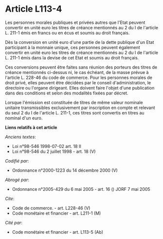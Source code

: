 # Article L113-4

Les personnes morales publiques et privées autres que l'Etat peuvent convertir en unité euro les titres de créance mentionnés
au 2 du I de l'article L. 211-1 émis en francs ou en écus et soumis au droit français.

Dès la conversion en unité euro d'une partie de la dette publique d'un Etat participant à la monnaie unique, ces personnes
peuvent également convertir en unité euro les titres de créance mentionnés au 2 du I de l'article L. 211-1 émis dans la
devise de cet Etat et soumis au droit français.

Ces conversions peuvent être faites sans réunion des porteurs des titres de créance mentionnés ci-dessus ni, le cas échéant,
de la masse prévue à l'article L. 228-46 du code de commerce. Pour les personnes morales de droit privé, elles peuvent être
décidées par le conseil d'administration, le directoire ou l'organe dirigeant. Elles doivent faire l'objet d'une publication
dans des conditions et selon des modalités fixées par décret.

Lorsque l'émission est constituée de titres de même valeur nominale unitaire transmissibles exclusivement par inscription en
compte et relevant du seul 2 du I de l'article L. 211-1, ces titres sont convertis en titres au nominal d'un euro.

**Liens relatifs à cet article**

_Anciens textes_:

  - Loi n°98-546 1998-07-02 art. 18 II
  - Loi n°98-546 du 2 juillet 1998 - art. 18 (V)

_Codifié par_:

  - Ordonnance n°2000-1223 du 14 décembre 2000 (V)

_Abrogé par_:

  - Ordonnance n°2005-429 du 6 mai 2005 - art. 16 () JORF 7 mai 2005

_Cite_:

  - Code de commerce. - art. L228-46 (V)
  - Code monétaire et financier - art. L211-1 (M)

_Cité par_:

  - Code monétaire et financier - art. L113-5 (Ab)
